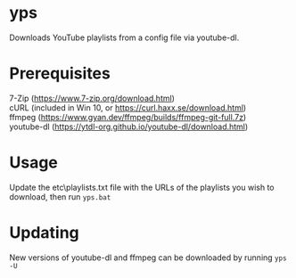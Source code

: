 # yps
Downloads YouTube playlists from a config file via youtube-dl.

# Prerequisites
7-Zip      (https://www.7-zip.org/download.html)<br />
cURL       (included in Win 10, or https://curl.haxx.se/download.html)<br />
ffmpeg     (https://www.gyan.dev/ffmpeg/builds/ffmpeg-git-full.7z)<br />
youtube-dl (https://ytdl-org.github.io/youtube-dl/download.html)

# Usage
Update the etc\playlists.txt file with the URLs of the playlists you wish to download, then run `yps.bat`

# Updating
New versions of youtube-dl and ffmpeg can be downloaded by running `yps -U`
